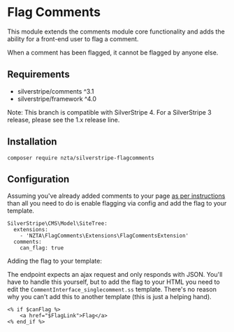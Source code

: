 # Flag Comments

This module extends the comments module core functionality and adds the ability for a front-end user to flag a comment.

When a comment has been flagged, it cannot be flagged by anyone else.

## Requirements

- silverstripe/comments ^3.1
- silverstripe/framework ^4.0

Note: This branch is compatible with SilverStripe 4. For a SilverStripe 3 release, please see the 1.x release line.

## Installation

`composer require nzta/silverstripe-flagcomments`


## Configuration

Assuming you've already added comments to your page [as per instructions](https://github.com/silverstripe/silverstripe-comments/blob/master/docs/en/Configuration.md)
than all you need to do is enable flagging via config and add the flag to your template.

```
SilverStripe\CMS\Model\SiteTree:
  extensions:
    - 'NZTA\FlagComments\Extensions\FlagCommentsExtension'
  comments:
    can_flag: true
```


Adding the flag to your template:

The endpoint expects an ajax request and only responds with JSON. You'll have to handle this yourself, but to add the flag to your HTML you need to edit the `CommentInterface_singlecomment.ss` template. There's no reason why you can't add this to another template (this is just a helping hand).

```
<% if $canFlag %>
	<a href="$FlagLink">Flag</a>
<% end_if %>
```
